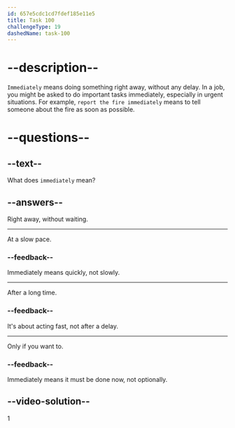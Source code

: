```yaml
---
id: 657e5cdc1cd7fdef185e11e5
title: Task 100
challengeType: 19
dashedName: task-100
---
```


# --description--

`Immediately` means doing something right away, without any delay. In a job, you might be asked to do important tasks immediately, especially in urgent situations. For example, `report the fire immediately` means to tell someone about the fire as soon as possible.

# --questions--

## --text--

What does `immediately` mean?

## --answers--

Right away, without waiting.

---

At a slow pace.

### --feedback--

Immediately means quickly, not slowly.

---

After a long time.

### --feedback--

It's about acting fast, not after a delay.

---

Only if you want to.

### --feedback--

Immediately means it must be done now, not optionally.

## --video-solution--

1
